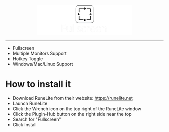 <p align="center">
  <picture>
    <source media="(prefers-color-scheme: light)" srcset="./banner_black.png">
    <img width=60% src="banner_white.png">
  </picture>
</p>

---

- Fullscreen
- Multiple Monitors Support
- Hotkey Toggle
- Windows/Mac/Linux Support

# How to install it
- Download RuneLite from their website: https://runelite.net
- Launch RuneLite
- Click the Wrench icon on the top right of the RuneLite window
- Click the Plugin-Hub button on the right side near the top
- Search for "Fullscreen"
- Click Install
